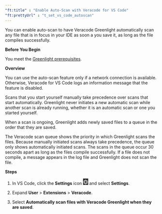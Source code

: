 ```yaml
---
"ft:title" : "Enable Auto-Scan with Veracode for VS Code"
"ft:prettyUrl" : "t_set_vs_code_autoscan"
---
```

You can enable auto-scan to have Veracode Greenlight automatically scan any file that is in focus in your IDE as soon a you save it, as long as the file compiles successfully.

<p font-size="13pt"><b>Before You Begin</b></p>

You meet the [Greenlight prerequisites](https://docs.veracode.com/r/Meet_Veracode_Greenlight_Prerequisites).

<p font-size="13pt"><b>Overview</b></p>

You can use the auto-scan feature only if a network connection is available. Otherwise, Veracode for VS Code logs an information message that the feature is disabled.

Scans that you start yourself manually take precedence over scans that start automatically. Greenlight never initiates a new automatic scan while another scan is already running, whether it is an automatic scan or one you started yourself.

When a scan is ongoing, Greenlight adds newly saved files to a queue in the order that they are saved.

The Veracode scan queue shows the priority in which Greenlight scans the files. Because manually initiated scans always take precedence, the queue only shows automatically initiated scans. The scans in the queue occur 30 seconds apart as long as the files compile successfully. If a file does not compile, a message appears in the log file and Greenlight does not scan the file.

<p font-size="13pt"><b>Steps</b></p>

1.  In VS Code, click the **Settings** icon ![](../../images/settings_button.png) and select **Settings**.

2.  Expand **User** > **Extensions** > **Veracode**.

3.  Select **Automatically scan files with Veracode Greenlight when they are saved**.